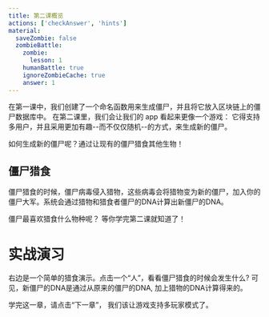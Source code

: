 ```yaml
---
title: 第二课概览
actions: ['checkAnswer', 'hints']
material:
  saveZombie: false
  zombieBattle:
    zombie:
      lesson: 1
    humanBattle: true
    ignoreZombieCache: true
    answer: 1
---
```


在第一课中，我们创建了一个命名函数用来生成僵尸，并且将它放入区块链上的僵尸数据库中。
在第二课里，我们会让我们的 app 看起来更像一个游戏： 它得支持多用户，并且采用更加有趣--而不仅仅随机--的方式，来生成新的僵尸。

如何生成新的僵尸呢？通过让现有的僵尸猎食其他生物！

## 僵尸猎食

僵尸猎食的时候，僵尸病毒侵入猎物，这些病毒会将猎物变为新的僵尸，加入你的僵尸大军。系统会通过猎物和猎食者僵尸的DNA计算出新僵尸的DNA。

僵尸最喜欢猎食什么物种呢？
等你学完第二课就知道了！

# 实战演习

右边是一个简单的猎食演示。点击一个“人”，看看僵尸猎食的时候会发生什么?
可见，新僵尸的DNA是通过从原来的僵尸的DNA, 加上猎物的DNA计算得来的。

学完这一章，请点击“下一章”， 我们该让游戏支持多玩家模式了。